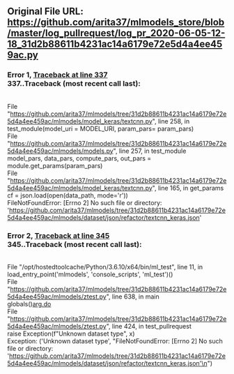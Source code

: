 ## Original File URL: https://github.com/arita37/mlmodels_store/blob/master/log_pullrequest/log_pr_2020-06-05-12-18_31d2b88611b4231ac14a6179e72e5d4a4ee459ac.py


### Error 1, [Traceback at line 337](https://github.com/arita37/mlmodels_store/blob/master/log_pullrequest/log_pr_2020-06-05-12-18_31d2b88611b4231ac14a6179e72e5d4a4ee459ac.py#L337)<br />337..Traceback (most recent call last):
<br />  File "https://github.com/arita37/mlmodels/tree/31d2b88611b4231ac14a6179e72e5d4a4ee459ac/mlmodels/model_keras/textcnn.py", line 258, in <module>
<br />    test_module(model_uri = MODEL_URI, param_pars= param_pars)
<br />  File "https://github.com/arita37/mlmodels/tree/31d2b88611b4231ac14a6179e72e5d4a4ee459ac/mlmodels/models.py", line 257, in test_module
<br />    model_pars, data_pars, compute_pars, out_pars = module.get_params(param_pars)
<br />  File "https://github.com/arita37/mlmodels/tree/31d2b88611b4231ac14a6179e72e5d4a4ee459ac/mlmodels/model_keras/textcnn.py", line 165, in get_params
<br />    cf = json.load(open(data_path, mode='r'))
<br />FileNotFoundError: [Errno 2] No such file or directory: 'https://github.com/arita37/mlmodels/tree/31d2b88611b4231ac14a6179e72e5d4a4ee459ac/mlmodels/dataset/json/refactor/textcnn_keras.json'



### Error 2, [Traceback at line 345](https://github.com/arita37/mlmodels_store/blob/master/log_pullrequest/log_pr_2020-06-05-12-18_31d2b88611b4231ac14a6179e72e5d4a4ee459ac.py#L345)<br />345..Traceback (most recent call last):
<br />  File "/opt/hostedtoolcache/Python/3.6.10/x64/bin/ml_test", line 11, in <module>
<br />    load_entry_point('mlmodels', 'console_scripts', 'ml_test')()
<br />  File "https://github.com/arita37/mlmodels/tree/31d2b88611b4231ac14a6179e72e5d4a4ee459ac/mlmodels/ztest.py", line 638, in main
<br />    globals()[arg.do](arg)
<br />  File "https://github.com/arita37/mlmodels/tree/31d2b88611b4231ac14a6179e72e5d4a4ee459ac/mlmodels/ztest.py", line 424, in test_pullrequest
<br />    raise Exception(f"Unknown dataset type", x)
<br />Exception: ('Unknown dataset type', "FileNotFoundError: [Errno 2] No such file or directory: 'https://github.com/arita37/mlmodels/tree/31d2b88611b4231ac14a6179e72e5d4a4ee459ac/mlmodels/dataset/json/refactor/textcnn_keras.json'\n")
